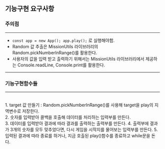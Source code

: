 ## 기능구현 요구사항

### 주의점
<hr/>

* ```const app = new App(); app.play();``` 로 실행해야함. 
* Random 값 추출은 MissionUtils 라이브러리의 Random.pickNumberInRange()를 활용한다.<br/>
* 사용자의 값을 입력 받고 출력하기 위해서는 MissionUtils 라이브러리에서 제공하는 Console.readLine, Console.print를 활용한다.<br/>

<hr/>

### 기능구현함수들
<hr/>
<br/>
1. target 값 만들기 : Random.pickNumberInRange()를 사용해 target을 play의 지역변수로 저장한다. <br/>
2. 숫자를 입력받아 콜백을 호출해 데이터를 처리하는 입력부를 만든다. <br/>
3. 데이터를 입력받아 결과에 따라 결과를 출력하는 출력부를 만든다.
4. 출력부에 결과가 3개의 숫자를 모두 맞추었다면, 다시 게임을 시작지를 물어보는 입력부를 만든다.
5. 입력된 결과에 따라 종료를 하거나, 지금 호출된 play()함수를 종료하고 while문을 돈다. 

